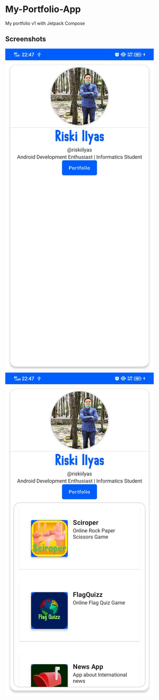 # My-Portfolio-App
My portfolio v1 with Jetpack Compose

## Screenshots
<img src="https://github.com/riskiilyas/My-Portfolio-App/blob/master/assets/66710e01-2f4b-4c49-89c9-00db8b89d107.jpg"/>
<img src="https://github.com/riskiilyas/My-Portfolio-App/blob/master/assets/9aa74c83-f1cf-436e-b18f-112e568f1131.jpg"/>
